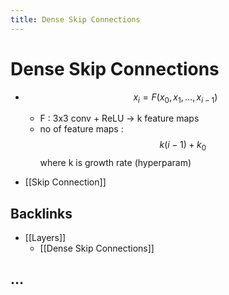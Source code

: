 ```yaml
---
title: Dense Skip Connections
---
```


# Dense Skip Connections
- $$x_i = F(x_0,x_1 ,… ,x_{i-1})$$
	- F : 3x3 conv + ReLU -> k feature maps
	- no of feature maps : $$k(i-1) + k_0$$ where k is growth rate (hyperparam)

- [[Skip Connection]]

## Backlinks
* [[Layers]]
	* [[Dense Skip Connections]]

## …
